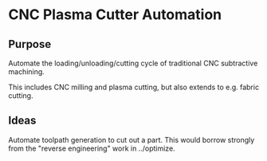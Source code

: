 # CNC Plasma Cutter Automation

## Purpose

Automate the loading/unloading/cutting cycle of traditional CNC subtractive machining. 

This includes CNC milling and plasma cutting, but also extends to e.g. fabric cutting.

## Ideas

Automate toolpath generation to cut out a part. This would borrow strongly from the "reverse engineering" work in ../optimize.
